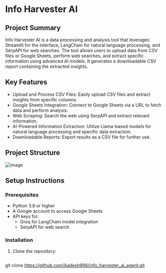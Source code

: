 # Info Harvester AI

## Project Summary
Info Harvester AI is a data processing and analysis tool that leverages Streamlit for the interface, LangChain for natural language processing, and SerpAPI for web searches. The tool allows users to upload data from CSV files or Google Sheets, perform web searches, and extract specific information using advanced AI models. It generates a downloadable CSV report containing the extracted insights.

## Key Features
* Upload and Process CSV Files: Easily upload CSV files and extract insights from specific columns.
* Google Sheets Integration: Connect to Google Sheets via a URL to fetch data and perform analysis.
* Web Scraping: Search the web using SerpAPI and extract relevant information.
* AI-Powered Information Extraction: Utilize Llama-based models for natural language processing and specific data extraction.
* Downloadable Reports: Export results as a CSV file for further use.

## Project Structure

![image](https://github.com/user-attachments/assets/c0ae1258-340e-43d4-b869-422f76e41800)

## Setup Instructions
### Prerequisites
* Python 3.8 or higher
* A Google account to access Google Sheets
* API keys for:
  * Groq for LangChain model integration
  * SerpAPI for web search
 
### Installation
1. Clone the repository:
   ```
  git clone https://github.com/Aadesh998/info_harvester_ai_agent.git
  ```
